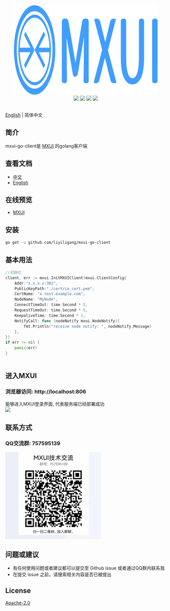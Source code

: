 <div align=center>
<img src="store\image\logo.svg" width="450" height="280" />
</div>
<div align=center>
<img src="https://img.shields.io/badge/golang-1.16-blue"/>
<img src="https://img.shields.io/badge/protobuf-3.7.0-green"/>
<img src="https://img.shields.io/badge/grpc-1.38.0-brightgreen"/>
<img src="https://img.shields.io/badge/go--echarts-2.2.4-red"/>
</div>
 <br/> 
 
 [English](./README-en.md) | 简体中文


## 简介
mxui-go-client是 [MXUI](https://github.com/liyiligang/mxui) 的golang客户端

## 查看文档
- [中文](https://mxui-doc.liyiligang.com)    
- [English](https://mxui-doc.liyiligang.com)

## 在线预览
- [MXUI](https://mxui.liyiligang.com)    

## 安装
```bash
go get -u github.com/liyiligang/mxui-go-client
```

## 基本用法
```go
//初始化
client, err := mxui.InitMXUIClient(mxui.ClientConfig{
    Addr:"x.x.x.x:302",
    PublicKeyPath:"./cert/ca_cert.pem",
    CertName: "x.test.example.com",
    NodeName: "MyNode",
    ConnectTimeOut: time.Second * 5,
    RequestTimeOut: time.Second * 5,
    KeepaliveTime: time.Second * 1,
    NotifyCall: func (nodeNotify mxui.NodeNotify){
        fmt.Println("receive node notify: ", nodeNotify.Message)
    },
})
if err != nil {
    panic(err)
}



```




## 进入MXUI
###  浏览器访问: http://localhost:806 
能够进入MXUI登录界面, 代表服务端已经部署成功   
<img src="store\image\home.jpg" width="80%"/>


## 联系方式 
### QQ交流群: 757595139
<img src="store\image\group.jpg" width=300/>

## 问题或建议
- 有任何使用问题或者建议都可以提交至 Github issue 或者通过QQ群内联系我
- 在提交 issue 之前，请搜索相关内容是否已被提出

## License
[Apache-2.0](LICENSE)